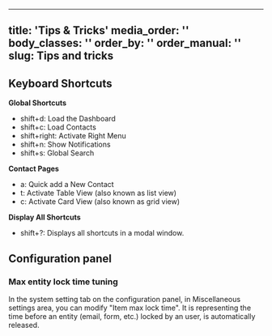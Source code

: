 ---
title: 'Tips & Tricks'
media_order: ''
body_classes: ''
order_by: ''
order_manual: ''
slug: Tips and tricks
---------------------

## Keyboard Shortcuts
**Global Shortcuts**
* shift+d: Load the Dashboard
* shift+c: Load Contacts
* shift+right: Activate Right Menu
* shift+n: Show Notifications
* shift+s: Global Search

**Contact Pages**
* a: Quick add a New Contact
* t: Activate Table View (also known as list view)
* c: Activate Card View (also known as grid view)

**Display All Shortcuts**
* shift+?: Displays all shortcuts in a modal window.

## Configuration panel

### Max entity lock time tuning

In the system setting tab on the configuration panel, in Miscellaneous settings area, you can modify "Item max lock time". 
It is representing the time before an entity (email, form, etc.) locked by an user, is automatically released.
